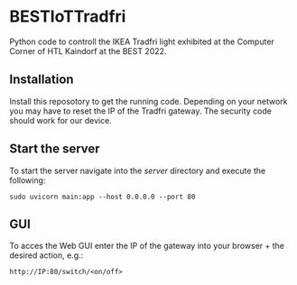 # BESTIoTTradfri
Python code to controll the IKEA Tradfri light exhibited at the Computer Corner of HTL Kaindorf at the BEST 2022.

## Installation
Install this reposotory to get the running code. Depending on your network you may have to reset the IP of the Tradfri gateway. The security code should work for our device.

## Start the server
To start the server navigate into the *server* directory and execute the following:
```
sudo uvicorn main:app --host 0.0.0.0 --port 80
```

## GUI
To acces the Web GUI enter the IP of the gateway into your browser + the desired action, e.g.:
```
http://IP:80/switch/<on/off>
```